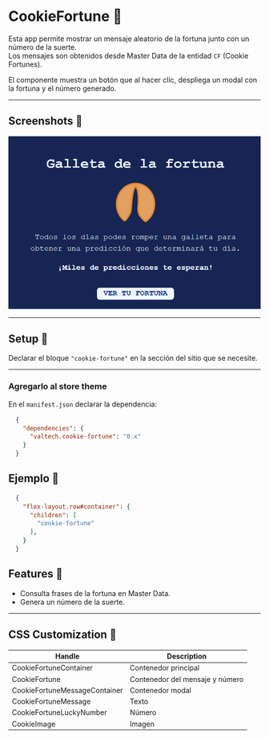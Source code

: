 # CookieFortune 🥠

Esta app permite mostrar un mensaje aleatorio de la fortuna junto con un número de la suerte.  
Los mensajes son obtenidos desde Master Data de la entidad `CF` (Cookie Fortunes).

El componente muestra un botón que al hacer clic, despliega un modal con la fortuna y el número generado.

---

## Screenshots 📸

![CookieFortune](../assets/CookieFortune.png)

---

## Setup 🔧

Declarar el bloque `"cookie-fortune"` en la sección del sitio que se necesite.

---

### Agregarlo al store theme

En el `manifest.json` declarar la dependencia:

```json
  {
    "dependencies": {
      "valtech.cookie-fortune": "0.x"
    }
  }
```
    
## Ejemplo 🧤

```json
  {
    "flex-layout.row#container": {
      "children": [
        "cookie-fortune"
      ],
    }
  }
```

## Features 💫

- Consulta frases de la fortuna en Master Data.
- Genera un número de la suerte.

---

## CSS Customization :art:

|Handle                        | Description                     |
|------------------------------| --------------------------------|
|CookieFortuneContainer        | Contenedor principal            |    
|CookieFortune	               | Contenedor del mensaje y número |  
|CookieFortuneMessageContainer | Contenedor modal                | 
|CookieFortuneMessage          | Texto                           | 
|CookieFortuneLuckyNumber      | Número                          | 
|CookieImage                   | Imagen                          | 